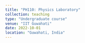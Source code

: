 ```yaml
---
title: "PH110: Physics Laboratory"
collection: teaching
type: "Undergraduate course"
venue: "IIT Guwahati"
date: 2022-10-01
location: "Guwahati, India"
---
```

